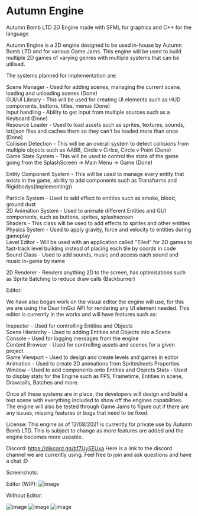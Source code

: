 # Autumn Engine
Autumn Bomb LTD 2D Engine made with SFML for graphics and C++ for the language

Autumn Engine is a 2D engine designed to be used in-house by Autumn Bomb LTD and for various Game Jams. This engine will be used to build multiple 2D games of varying genres with multiple systems that can be utilised. 

The systems planned for implementation are:

Scene Manager - Used for adding scenes, managing the current scene, loading and unloading scenes (Done)\
GUI/UI Library - This will be used for creating UI elements such as HUD components, buttons, titles, menus (Done)\
Input handling - Ability to get input from multiple sources such as a Keyboard (Done)\
Resource Loader - Used to load assets such as sprites, textures, sounds, txt/json files and caches them so they can't be loaded more than once (Done)\
Collision Detection - This will be an overall system to detect collisions from multiple objects such as AABB, Circle v Cirlce, Circle v Point (Done)\
Game State System - This will be used to control the state of the game going from the SplashScreen -> Main Menu -> Game (Done)

Entity Component System - This will be used to manage every entity that exists in the game, ability to add components such as Transforms and Rigidbodys(Implementing)\

Particle System - Used to add effect to entities such as smoke, blood, ground dust\
2D Animation System - Used to animate different Entities and GUI components, such as buttons, sprites, splashscreen\
Shaders - This class will be used to add effects to sprites and other entities\
Physics System - Used to apply gravity, force and velocity to entities during gameplay \
Level Editor - Will be used with an application called "Tiled" for 2D games to fast-track level building instead of placing each tile by coords in code\
Sound Class - Used to add sounds, music and access each sound and music in-game by name

2D Renderer - Renders anything 2D to the screen, has optimisations such as Sprite Batching to reduce draw calls (Backburner)

Editor:

We have also began work on the visual editor the engine will use, for this we are using the Dear ImGui API for rendering any UI element needed. This editor is currently in the works and will have features such as:

Inspector - Used for controlling Entities and Objects\
Scene Hierarchy - Used to adding Entities and Objects into a Scene\
Console - Used for logging messages from the engine\
Content Browser - Used for controlling assets and scenes for a given project\
Game Viewport - Used to design and create levels and games in editor\
Animation - Used to create 2D animations from Spritesheets 
Properties Window - Used to add components onto Entities and Objects
Stats - Used to display stats for the Engine such as FPS, Frametime, Entities in scene, Drawcalls, Batches and more.

Once all these systems are in place, the developers will design and build a test scene with everything included to show off the engines capabilities. The engine will also be tested through Game Jams to figure out if there are any issues, missing features or bugs that need to be fixed.

License:
This engine as of 12/08/2021 is currently for private use by Autumn Bomb LTD. This is subject to change as more features are added and the engine becomes more useable.

Discord:
https://discord.gg/bf7Uy6EUxa Here is a link to the discord channel we are currently using. Feel free to join and ask questions and have a chat :D

Screenshots:

Editor (WIP):
![image](https://user-images.githubusercontent.com/48921196/130524053-ea34b4d8-dbb0-4013-847f-0b46a801e8f6.png)

Without Editor:

![image](https://user-images.githubusercontent.com/48921196/128703243-b9ce015b-ed96-43bd-918d-a72e19910b0b.png)
![image](https://user-images.githubusercontent.com/48921196/128703304-a0adf6b9-30ac-451b-85e0-f639c01c95e1.png)
![image](https://user-images.githubusercontent.com/48921196/128703331-5ae3c798-547d-42dd-a568-10563f764b26.png)

